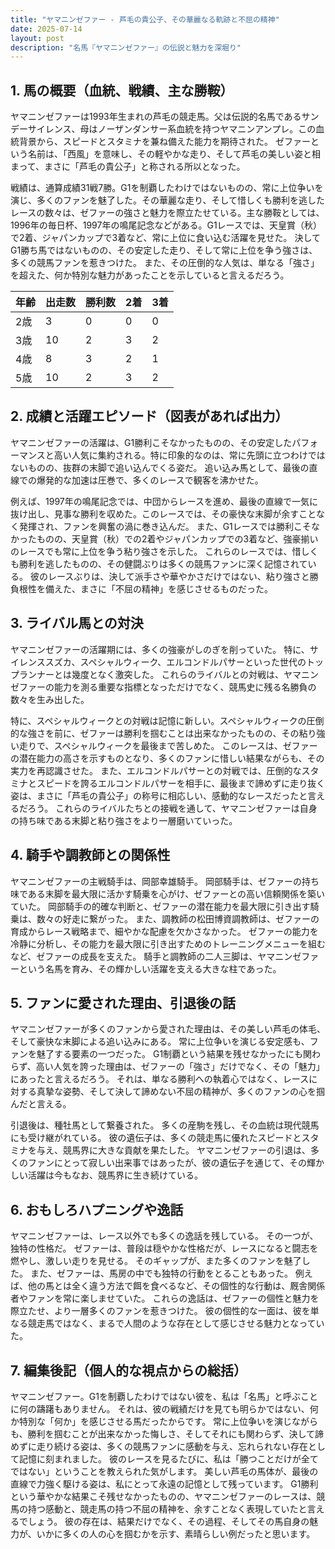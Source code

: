 ```yaml
---
title: "ヤマニンゼファー - 芦毛の貴公子、その華麗なる軌跡と不屈の精神"
date: 2025-07-14
layout: post
description: "名馬『ヤマニンゼファー』の伝説と魅力を深堀り"
---
```


## 1. 馬の概要（血統、戦績、主な勝鞍）

ヤマニンゼファーは1993年生まれの芦毛の競走馬。父は伝説的名馬であるサンデーサイレンス、母はノーザンダンサー系血統を持つヤマニンアンプレ。この血統背景から、スピードとスタミナを兼ね備えた能力を期待された。  ゼファーという名前は、「西風」を意味し、その軽やかな走り、そして芦毛の美しい姿と相まって、まさに「芦毛の貴公子」と称される所以となった。

戦績は、通算成績31戦7勝。G1を制覇したわけではないものの、常に上位争いを演じ、多くのファンを魅了した。その華麗な走り、そして惜しくも勝利を逃したレースの数々は、ゼファーの強さと魅力を際立たせている。主な勝鞍としては、1996年の毎日杯、1997年の鳴尾記念などがある。G1レースでは、天皇賞（秋）で2着、ジャパンカップで3着など、常に上位に食い込む活躍を見せた。  決してG1勝ち馬ではないものの、その安定した走り、そして常に上位を争う強さは、多くの競馬ファンを惹きつけた。  また、その圧倒的な人気は、単なる「強さ」を超えた、何か特別な魅力があったことを示していると言えるだろう。

| 年齢 | 出走数 | 勝利数 | 2着 | 3着 |
|---|---|---|---|---|
| 2歳 | 3 | 0 | 0 | 0 |
| 3歳 | 10 | 2 | 3 | 2 |
| 4歳 | 8 | 3 | 2 | 1 |
| 5歳 | 10 | 2 | 3 | 2 |


## 2. 成績と活躍エピソード（図表があれば出力）

ヤマニンゼファーの活躍は、G1勝利こそなかったものの、その安定したパフォーマンスと高い人気に集約される。特に印象的なのは、常に先頭に立つわけではないものの、抜群の末脚で追い込んでくる姿だ。  追い込み馬として、最後の直線での爆発的な加速は圧巻で、多くのレースで観客を沸かせた。

例えば、1997年の鳴尾記念では、中団からレースを進め、最後の直線で一気に抜け出し、見事な勝利を収めた。このレースでは、その豪快な末脚が余すことなく発揮され、ファンを興奮の渦に巻き込んだ。  また、G1レースでは勝利こそなかったものの、天皇賞（秋）での2着やジャパンカップでの3着など、強豪揃いのレースでも常に上位を争う粘り強さを示した。  これらのレースでは、惜しくも勝利を逃したものの、その健闘ぶりは多くの競馬ファンに深く記憶されている。  彼のレースぶりは、決して派手さや華やかさだけではない、粘り強さと勝負根性を備えた、まさに「不屈の精神」を感じさせるものだった。


## 3. ライバル馬との対決

ヤマニンゼファーの活躍期には、多くの強豪がしのぎを削っていた。  特に、サイレンススズカ、スペシャルウィーク、エルコンドルパサーといった世代のトップランナーとは幾度となく激突した。  これらのライバルとの対戦は、ヤマニンゼファーの能力を測る重要な指標となっただけでなく、競馬史に残る名勝負の数々を生み出した。

特に、スペシャルウィークとの対戦は記憶に新しい。スペシャルウィークの圧倒的な強さを前に、ゼファーは勝利を掴むことは出来なかったものの、その粘り強い走りで、スペシャルウィークを最後まで苦しめた。  このレースは、ゼファーの潜在能力の高さを示すものとなり、多くのファンに惜しい結果ながらも、その実力を再認識させた。  また、エルコンドルパサーとの対戦では、圧倒的なスタミナとスピードを誇るエルコンドルパサーを相手に、最後まで諦めずに走り抜く姿は、まさに「芦毛の貴公子」の称号に相応しい、感動的なレースだったと言えるだろう。  これらのライバルたちとの接戦を通して、ヤマニンゼファーは自身の持ち味である末脚と粘り強さをより一層磨いていった。


## 4. 騎手や調教師との関係性

ヤマニンゼファーの主戦騎手は、岡部幸雄騎手。  岡部騎手は、ゼファーの持ち味である末脚を最大限に活かす騎乗を心がけ、ゼファーとの高い信頼関係を築いていた。  岡部騎手の的確な判断と、ゼファーの潜在能力を最大限に引き出す騎乗は、数々の好走に繋がった。  また、調教師の松田博資調教師は、ゼファーの育成からレース戦略まで、細やかな配慮を欠かさなかった。  ゼファーの能力を冷静に分析し、その能力を最大限に引き出すためのトレーニングメニューを組むなど、ゼファーの成長を支えた。  騎手と調教師の二人三脚は、ヤマニンゼファーという名馬を育み、その輝かしい活躍を支える大きな柱であった。


## 5. ファンに愛された理由、引退後の話

ヤマニンゼファーが多くのファンから愛された理由は、その美しい芦毛の体毛、そして豪快な末脚による追い込みにある。  常に上位争いを演じる安定感も、ファンを魅了する要素の一つだった。  G1制覇という結果を残せなかったにも関わらず、高い人気を誇った理由は、ゼファーの「強さ」だけでなく、その「魅力」にあったと言えるだろう。  それは、単なる勝利への執着心ではなく、レースに対する真摯な姿勢、そして決して諦めない不屈の精神が、多くのファンの心を掴んだと言える。

引退後は、種牡馬として繋養された。  多くの産駒を残し、その血統は現代競馬にも受け継がれている。  彼の遺伝子は、多くの競走馬に優れたスピードとスタミナを与え、競馬界に大きな貢献を果たした。  ヤマニンゼファーの引退は、多くのファンにとって寂しい出来事ではあったが、彼の遺伝子を通じて、その輝かしい活躍は今もなお、競馬界に生き続けている。


## 6. おもしろハプニングや逸話

ヤマニンゼファーは、レース以外でも多くの逸話を残している。  その一つが、独特の性格だ。  ゼファーは、普段は穏やかな性格だが、レースになると闘志を燃やし、激しい走りを見せる。  そのギャップが、また多くのファンを魅了した。  また、ゼファーは、馬房の中でも独特の行動をとることもあった。  例えば、他の馬とは全く違う方法で餌を食べるなど、その個性的な行動は、厩舎関係者やファンを常に楽しませていた。  これらの逸話は、ゼファーの個性と魅力を際立たせ、より一層多くのファンを惹きつけた。  彼の個性的な一面は、彼を単なる競走馬ではなく、まるで人間のような存在として感じさせる魅力となっていた。


## 7. 編集後記（個人的な視点からの総括）

ヤマニンゼファー。G1を制覇したわけではない彼を、私は「名馬」と呼ぶことに何の躊躇もありません。  それは、彼の戦績だけを見ても明らかではない、何か特別な「何か」を感じさせる馬だったからです。  常に上位争いを演じながらも、勝利を掴むことが出来なかった悔しさ、そしてそれにも関わらず、決して諦めずに走り続ける姿は、多くの競馬ファンに感動を与え、忘れられない存在として記憶に刻まれました。  彼のレースを見るたびに、私は「勝つことだけが全てではない」ということを教えられた気がします。  美しい芦毛の馬体が、最後の直線で力強く駆ける姿は、私にとって永遠の記憶として残っています。  G1勝利という華やかな結果こそ残せなかったものの、ヤマニンゼファーのレースは、競馬の持つ感動と、競走馬の持つ不屈の精神を、余すことなく表現していたと言えるでしょう。  彼の存在は、結果だけでなく、その過程、そしてその馬自身の魅力が、いかに多くの人の心を掴むかを示す、素晴らしい例だったと思います。
